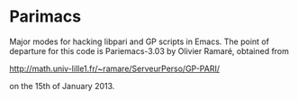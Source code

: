 Parimacs
========

Major modes for hacking libpari and GP scripts in Emacs.  The point of
departure for this code is Pariemacs-3.03 by Olivier Ramaré, obtained
from

  http://math.univ-lille1.fr/~ramare/ServeurPerso/GP-PARI/

on the 15th of January 2013.
